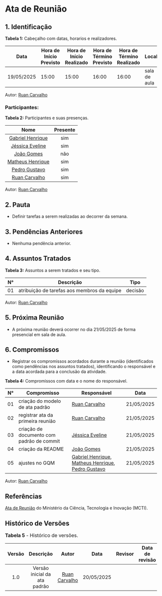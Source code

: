 # Ata de Reunião

## 1. Identificação

**Tabela 1:** Cabeçalho com datas, horarios e realizadores.

| Data | Hora de Início Previsto | Hora de Início Realizado | Hora de Término Previsto | Hora de Término Realizado | Local | Redator | Projeto | Revisor |
|------------|--------------------------|--------------------------|--------------------------|---------------------------|-------------|-------------|--------------|--------|
| 19/05/2025 | 15:00 | 15:00 | 16:00 | 16:00 | sala de aula | [Ruan Carvalho](https://github.com/Ruan-Carvalho) | Agromart |  |

Autor: [Ruan Carvalho](https://github.com/Ruan-Carvalho)

### Participantes: 

**Tabela 2:** Participantes e suas presenças.

| Nome | Presente |
|:----:|:--------:|
| [Gabriel Henrique](https://github.com/gabrielhrlima) | sim |
| [Jéssica Eveline](https://github.com/xzxjesse) | sim |
| [João Gomes](https://github.com/xgomesx) | não |
| [Matheus Henrique](https://github.com/mathonaut) | sim |
| [Pedro Gustavo](https://github.com/PedroGusta) | sim |
| [Ruan Carvalho](https://github.com/Ruan-Carvalho) | sim |

Autor: [Ruan Carvalho](https://github.com/Ruan-Carvalho)

## 2. Pauta

* Definir tarefas a serem realizadas ao decorrer da semana.

## 3. Pendências Anteriores

* Nenhuma pendência anterior.

## 4. Assuntos Tratados

**Tabela 3:** Assuntos a serem tratados e seu tipo.

| N° | Descrição | Tipo   |
|----|-----------|--------|
| 01 | atribuição de tarefas aos membros da equipe | decisão |

Autor: [Ruan Carvalho](https://github.com/Ruan-Carvalho)

## 5. Próxima Reunião

* A próxima reunião deverá ocorrer no dia 21/05/2025 de forma presencial em sala de aula.

## 6. Compromissos

* Registrar os compromissos acordados durante a reunião (identificados como pendências nos assuntos tratados), identificando o responsável e a data acordada para a conclusão da atividade.

**Tabela 4:** Compromissos com data e o nome do responsável.

| N° | Compromisso | Responsável | Data |
|----|-------------|-------------|------|
| 01 | criação do modelo de ata padrão | [Ruan Carvalho](https://github.com/Ruan-Carvalho) | 21/05/2025 |
| 02 | registrar ata da primeira reunião | [Ruan Carvalho](https://github.com/Ruan-Carvalho) | 21/05/2025 |
| 03 | criação de documento com padrão de commit | [Jéssica Eveline](https://github.com/xzxjesse) | 21/05/2025 |
| 04 | criação da README | [João Gomes](https://github.com/xgomesx) | 21/05/2025 |
| 05 | ajustes no GQM | [Gabriel Henrique](https://github.com/gabrielhrlima), [Matheus Henrique](https://github.com/mathonaut), [Pedro Gustavo](https://github.com/PedroGusta) | 21/05/2025 | 

Autor: [Ruan Carvalho](https://github.com/Ruan-Carvalho)

## Referências

[Ata de Reunião](https://pdp.mctic.gov.br/MCTI-PDP/guidances/examples/Ata%20Reuniao_21C35EC2.html) do Ministério da Ciência, Tecnologia e Inovação (MCTI).

## Histórico de Versões

<font size="3"><p style="text-align: left">**Tabela 5** - Histórico de versões.</p></font>

| Versão |               Descrição                |   Autor    |    Data    |    Revisor     | Data de revisão |
| :----: | :------------------------------------: | :--------: | :--------: | :------------: | :-------------: |
| 1.0 | Versão inicial da ata padrão | [Ruan Carvalho](https://github.com/Ruan-Carvalho) | 20/05/2025 | | |